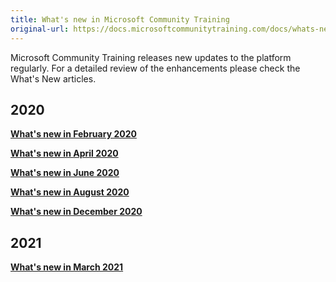 ```yaml
---
title: What's new in Microsoft Community Training
original-url: https://docs.microsoftcommunitytraining.com/docs/whats-new-in-microsoft-community-training
---
```

Microsoft Community Training releases new updates to the platform regularly. For a detailed review of the enhancements please check the What's New articles. 

## 2020

[**What's new in February 2020**](https://docs.microsoftcommunitytraining.com/v1/docs/whats-new-in-february-2020)

[**What's new in April 2020**](https://docs.microsoftcommunitytraining.com/v1/docs/whats-new-in-april-2020)

[**What's new in June 2020**](https://docs.microsoftcommunitytraining.com/v1/docs/whats-new-in-june-2020)

[**What's new in August 2020**](https://docs.microsoftcommunitytraining.com/v1/docs/whats-new-in-august-2020)

[**What's new in December 2020**](/docs/whats-new-in-december-2020)


## 2021

**[What's new in March 2021](https://docs.microsoftcommunitytraining.com/v1/docs/what-new-in-march-2021)**


